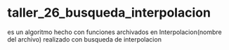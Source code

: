 # taller_26_busqueda_interpolacion
es un algoritmo hecho con funciones
archivados en Interpolacion(nombre del archivo)
realizado con busqueda de interpolacion 

